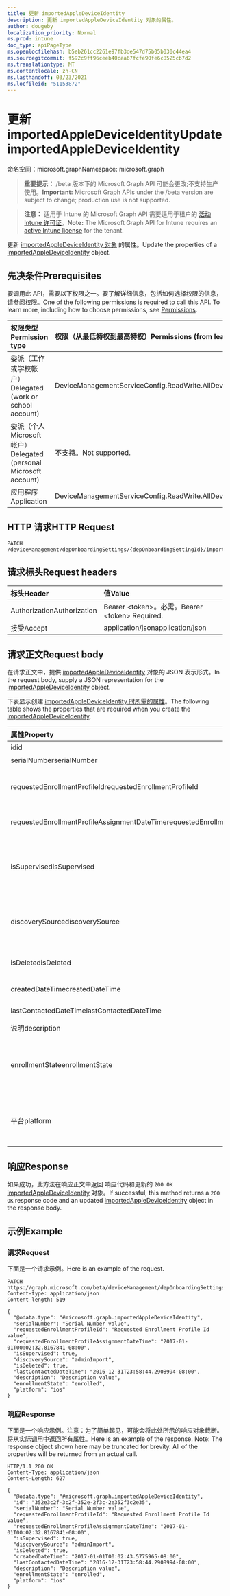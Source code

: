 ```yaml
---
title: 更新 importedAppleDeviceIdentity
description: 更新 importedAppleDeviceIdentity 对象的属性。
author: dougeby
localization_priority: Normal
ms.prod: intune
doc_type: apiPageType
ms.openlocfilehash: b5eb261cc2261e97fb3de547d75b05b030c44ea4
ms.sourcegitcommit: f592c9ff96ceeb40caa67fcfe90fe6c8525cb7d2
ms.translationtype: MT
ms.contentlocale: zh-CN
ms.lasthandoff: 03/23/2021
ms.locfileid: "51153872"
---
```

# <a name="update-importedappledeviceidentity"></a><span data-ttu-id="e5f6a-103">更新 importedAppleDeviceIdentity</span><span class="sxs-lookup"><span data-stu-id="e5f6a-103">Update importedAppleDeviceIdentity</span></span>

<span data-ttu-id="e5f6a-104">命名空间：microsoft.graph</span><span class="sxs-lookup"><span data-stu-id="e5f6a-104">Namespace: microsoft.graph</span></span>

> <span data-ttu-id="e5f6a-105">**重要提示：** /beta 版本下的 Microsoft Graph API 可能会更改;不支持生产使用。</span><span class="sxs-lookup"><span data-stu-id="e5f6a-105">**Important:** Microsoft Graph APIs under the /beta version are subject to change; production use is not supported.</span></span>

> <span data-ttu-id="e5f6a-106">**注意：** 适用于 Intune 的 Microsoft Graph API 需要适用于租户的 [活动 Intune 许可证](https://go.microsoft.com/fwlink/?linkid=839381)。</span><span class="sxs-lookup"><span data-stu-id="e5f6a-106">**Note:** The Microsoft Graph API for Intune requires an [active Intune license](https://go.microsoft.com/fwlink/?linkid=839381) for the tenant.</span></span>

<span data-ttu-id="e5f6a-107">更新 [importedAppleDeviceIdentity 对象](../resources/intune-enrollment-importedappledeviceidentity.md) 的属性。</span><span class="sxs-lookup"><span data-stu-id="e5f6a-107">Update the properties of a [importedAppleDeviceIdentity](../resources/intune-enrollment-importedappledeviceidentity.md) object.</span></span>

## <a name="prerequisites"></a><span data-ttu-id="e5f6a-108">先决条件</span><span class="sxs-lookup"><span data-stu-id="e5f6a-108">Prerequisites</span></span>
<span data-ttu-id="e5f6a-p101">要调用此 API，需要以下权限之一。要了解详细信息，包括如何选择权限的信息，请参阅[权限](/graph/permissions-reference)。</span><span class="sxs-lookup"><span data-stu-id="e5f6a-p101">One of the following permissions is required to call this API. To learn more, including how to choose permissions, see [Permissions](/graph/permissions-reference).</span></span>

|<span data-ttu-id="e5f6a-111">权限类型</span><span class="sxs-lookup"><span data-stu-id="e5f6a-111">Permission type</span></span>|<span data-ttu-id="e5f6a-112">权限（从最低特权到最高特权）</span><span class="sxs-lookup"><span data-stu-id="e5f6a-112">Permissions (from least to most privileged)</span></span>|
|:---|:---|
|<span data-ttu-id="e5f6a-113">委派（工作或学校帐户）</span><span class="sxs-lookup"><span data-stu-id="e5f6a-113">Delegated (work or school account)</span></span>|<span data-ttu-id="e5f6a-114">DeviceManagementServiceConfig.ReadWrite.All</span><span class="sxs-lookup"><span data-stu-id="e5f6a-114">DeviceManagementServiceConfig.ReadWrite.All</span></span>|
|<span data-ttu-id="e5f6a-115">委派（个人 Microsoft 帐户）</span><span class="sxs-lookup"><span data-stu-id="e5f6a-115">Delegated (personal Microsoft account)</span></span>|<span data-ttu-id="e5f6a-116">不支持。</span><span class="sxs-lookup"><span data-stu-id="e5f6a-116">Not supported.</span></span>|
|<span data-ttu-id="e5f6a-117">应用程序</span><span class="sxs-lookup"><span data-stu-id="e5f6a-117">Application</span></span>|<span data-ttu-id="e5f6a-118">DeviceManagementServiceConfig.ReadWrite.All</span><span class="sxs-lookup"><span data-stu-id="e5f6a-118">DeviceManagementServiceConfig.ReadWrite.All</span></span>|

## <a name="http-request"></a><span data-ttu-id="e5f6a-119">HTTP 请求</span><span class="sxs-lookup"><span data-stu-id="e5f6a-119">HTTP Request</span></span>
<!-- {
  "blockType": "ignored"
}
-->
``` http
PATCH /deviceManagement/depOnboardingSettings/{depOnboardingSettingId}/importedAppleDeviceIdentities/{importedAppleDeviceIdentityId}
```

## <a name="request-headers"></a><span data-ttu-id="e5f6a-120">请求标头</span><span class="sxs-lookup"><span data-stu-id="e5f6a-120">Request headers</span></span>
|<span data-ttu-id="e5f6a-121">标头</span><span class="sxs-lookup"><span data-stu-id="e5f6a-121">Header</span></span>|<span data-ttu-id="e5f6a-122">值</span><span class="sxs-lookup"><span data-stu-id="e5f6a-122">Value</span></span>|
|:---|:---|
|<span data-ttu-id="e5f6a-123">Authorization</span><span class="sxs-lookup"><span data-stu-id="e5f6a-123">Authorization</span></span>|<span data-ttu-id="e5f6a-124">Bearer &lt;token&gt;。必需。</span><span class="sxs-lookup"><span data-stu-id="e5f6a-124">Bearer &lt;token&gt; Required.</span></span>|
|<span data-ttu-id="e5f6a-125">接受</span><span class="sxs-lookup"><span data-stu-id="e5f6a-125">Accept</span></span>|<span data-ttu-id="e5f6a-126">application/json</span><span class="sxs-lookup"><span data-stu-id="e5f6a-126">application/json</span></span>|

## <a name="request-body"></a><span data-ttu-id="e5f6a-127">请求正文</span><span class="sxs-lookup"><span data-stu-id="e5f6a-127">Request body</span></span>
<span data-ttu-id="e5f6a-128">在请求正文中，提供 [importedAppleDeviceIdentity](../resources/intune-enrollment-importedappledeviceidentity.md) 对象的 JSON 表示形式。</span><span class="sxs-lookup"><span data-stu-id="e5f6a-128">In the request body, supply a JSON representation for the [importedAppleDeviceIdentity](../resources/intune-enrollment-importedappledeviceidentity.md) object.</span></span>

<span data-ttu-id="e5f6a-129">下表显示创建 [importedAppleDeviceIdentity 时所需的属性](../resources/intune-enrollment-importedappledeviceidentity.md)。</span><span class="sxs-lookup"><span data-stu-id="e5f6a-129">The following table shows the properties that are required when you create the [importedAppleDeviceIdentity](../resources/intune-enrollment-importedappledeviceidentity.md).</span></span>

|<span data-ttu-id="e5f6a-130">属性</span><span class="sxs-lookup"><span data-stu-id="e5f6a-130">Property</span></span>|<span data-ttu-id="e5f6a-131">类型</span><span class="sxs-lookup"><span data-stu-id="e5f6a-131">Type</span></span>|<span data-ttu-id="e5f6a-132">说明</span><span class="sxs-lookup"><span data-stu-id="e5f6a-132">Description</span></span>|
|:---|:---|:---|
|<span data-ttu-id="e5f6a-133">id</span><span class="sxs-lookup"><span data-stu-id="e5f6a-133">id</span></span>|<span data-ttu-id="e5f6a-134">String</span><span class="sxs-lookup"><span data-stu-id="e5f6a-134">String</span></span>|<span data-ttu-id="e5f6a-135">实体的键。</span><span class="sxs-lookup"><span data-stu-id="e5f6a-135">Key of the entity.</span></span>|
|<span data-ttu-id="e5f6a-136">serialNumber</span><span class="sxs-lookup"><span data-stu-id="e5f6a-136">serialNumber</span></span>|<span data-ttu-id="e5f6a-137">String</span><span class="sxs-lookup"><span data-stu-id="e5f6a-137">String</span></span>|<span data-ttu-id="e5f6a-138">设备序列号</span><span class="sxs-lookup"><span data-stu-id="e5f6a-138">Device serial number</span></span>|
|<span data-ttu-id="e5f6a-139">requestedEnrollmentProfileId</span><span class="sxs-lookup"><span data-stu-id="e5f6a-139">requestedEnrollmentProfileId</span></span>|<span data-ttu-id="e5f6a-140">String</span><span class="sxs-lookup"><span data-stu-id="e5f6a-140">String</span></span>|<span data-ttu-id="e5f6a-141">注册配置文件 ID 管理员打算在下一次注册期间应用到设备</span><span class="sxs-lookup"><span data-stu-id="e5f6a-141">Enrollment profile Id admin intends to apply to the device during next enrollment</span></span>|
|<span data-ttu-id="e5f6a-142">requestedEnrollmentProfileAssignmentDateTime</span><span class="sxs-lookup"><span data-stu-id="e5f6a-142">requestedEnrollmentProfileAssignmentDateTime</span></span>|<span data-ttu-id="e5f6a-143">DateTimeOffset</span><span class="sxs-lookup"><span data-stu-id="e5f6a-143">DateTimeOffset</span></span>|<span data-ttu-id="e5f6a-144">向设备分配注册配置文件的时间</span><span class="sxs-lookup"><span data-stu-id="e5f6a-144">The time enrollment profile was assigned to the device</span></span>|
|<span data-ttu-id="e5f6a-145">isSupervised</span><span class="sxs-lookup"><span data-stu-id="e5f6a-145">isSupervised</span></span>|<span data-ttu-id="e5f6a-146">Boolean</span><span class="sxs-lookup"><span data-stu-id="e5f6a-146">Boolean</span></span>|<span data-ttu-id="e5f6a-147">指示 Apple 设备是否受监督。</span><span class="sxs-lookup"><span data-stu-id="e5f6a-147">Indicates if the Apple device is supervised.</span></span> <span data-ttu-id="e5f6a-148">有关详细信息，请参阅： https://support.apple.com/HT202837</span><span class="sxs-lookup"><span data-stu-id="e5f6a-148">More information is at: https://support.apple.com/HT202837</span></span>|
|<span data-ttu-id="e5f6a-149">discoverySource</span><span class="sxs-lookup"><span data-stu-id="e5f6a-149">discoverySource</span></span>|[<span data-ttu-id="e5f6a-150">discoverySource</span><span class="sxs-lookup"><span data-stu-id="e5f6a-150">discoverySource</span></span>](../resources/intune-enrollment-discoverysource.md)|<span data-ttu-id="e5f6a-151">Apple 设备发现源。</span><span class="sxs-lookup"><span data-stu-id="e5f6a-151">Apple device discovery source.</span></span> <span data-ttu-id="e5f6a-152">可取值为：`unknown`、`adminImport`、`deviceEnrollmentProgram`。</span><span class="sxs-lookup"><span data-stu-id="e5f6a-152">Possible values are: `unknown`, `adminImport`, `deviceEnrollmentProgram`.</span></span>|
|<span data-ttu-id="e5f6a-153">isDeleted</span><span class="sxs-lookup"><span data-stu-id="e5f6a-153">isDeleted</span></span>|<span data-ttu-id="e5f6a-154">Boolean</span><span class="sxs-lookup"><span data-stu-id="e5f6a-154">Boolean</span></span>|<span data-ttu-id="e5f6a-155">指示设备是否从 Apple Business Manager 中删除</span><span class="sxs-lookup"><span data-stu-id="e5f6a-155">Indicates if the device is deleted from Apple Business Manager</span></span>|
|<span data-ttu-id="e5f6a-156">createdDateTime</span><span class="sxs-lookup"><span data-stu-id="e5f6a-156">createdDateTime</span></span>|<span data-ttu-id="e5f6a-157">DateTimeOffset</span><span class="sxs-lookup"><span data-stu-id="e5f6a-157">DateTimeOffset</span></span>|<span data-ttu-id="e5f6a-158">设备的创建日期时间</span><span class="sxs-lookup"><span data-stu-id="e5f6a-158">Created Date Time of the device</span></span>|
|<span data-ttu-id="e5f6a-159">lastContactedDateTime</span><span class="sxs-lookup"><span data-stu-id="e5f6a-159">lastContactedDateTime</span></span>|<span data-ttu-id="e5f6a-160">DateTimeOffset</span><span class="sxs-lookup"><span data-stu-id="e5f6a-160">DateTimeOffset</span></span>|<span data-ttu-id="e5f6a-161">设备的上次联系日期时间</span><span class="sxs-lookup"><span data-stu-id="e5f6a-161">Last Contacted Date Time of the device</span></span>|
|<span data-ttu-id="e5f6a-162">说明</span><span class="sxs-lookup"><span data-stu-id="e5f6a-162">description</span></span>|<span data-ttu-id="e5f6a-163">String</span><span class="sxs-lookup"><span data-stu-id="e5f6a-163">String</span></span>|<span data-ttu-id="e5f6a-164">设备说明</span><span class="sxs-lookup"><span data-stu-id="e5f6a-164">The description of the device</span></span>|
|<span data-ttu-id="e5f6a-165">enrollmentState</span><span class="sxs-lookup"><span data-stu-id="e5f6a-165">enrollmentState</span></span>|[<span data-ttu-id="e5f6a-166">enrollmentState</span><span class="sxs-lookup"><span data-stu-id="e5f6a-166">enrollmentState</span></span>](../resources/intune-shared-enrollmentstate.md)|<span data-ttu-id="e5f6a-167">Intune 中的设备状态。</span><span class="sxs-lookup"><span data-stu-id="e5f6a-167">The state of the device in Intune.</span></span> <span data-ttu-id="e5f6a-168">可取值为：`unknown`、`enrolled`、`pendingReset`、`failed`、`notContacted`、`blocked`。</span><span class="sxs-lookup"><span data-stu-id="e5f6a-168">Possible values are: `unknown`, `enrolled`, `pendingReset`, `failed`, `notContacted`, `blocked`.</span></span>|
|<span data-ttu-id="e5f6a-169">平台</span><span class="sxs-lookup"><span data-stu-id="e5f6a-169">platform</span></span>|[<span data-ttu-id="e5f6a-170">平台</span><span class="sxs-lookup"><span data-stu-id="e5f6a-170">platform</span></span>](../resources/intune-enrollment-platform.md)|<span data-ttu-id="e5f6a-171">设备平台。</span><span class="sxs-lookup"><span data-stu-id="e5f6a-171">The platform of the Device.</span></span> <span data-ttu-id="e5f6a-172">可取值为：`unknown`、`ios`、`android`、`windows`、`windowsMobile`、`macOS`。</span><span class="sxs-lookup"><span data-stu-id="e5f6a-172">Possible values are: `unknown`, `ios`, `android`, `windows`, `windowsMobile`, `macOS`.</span></span>|



## <a name="response"></a><span data-ttu-id="e5f6a-173">响应</span><span class="sxs-lookup"><span data-stu-id="e5f6a-173">Response</span></span>
<span data-ttu-id="e5f6a-174">如果成功，此方法在响应正文中返回 响应代码和更新的 `200 OK` [importedAppleDeviceIdentity](../resources/intune-enrollment-importedappledeviceidentity.md) 对象。</span><span class="sxs-lookup"><span data-stu-id="e5f6a-174">If successful, this method returns a `200 OK` response code and an updated [importedAppleDeviceIdentity](../resources/intune-enrollment-importedappledeviceidentity.md) object in the response body.</span></span>

## <a name="example"></a><span data-ttu-id="e5f6a-175">示例</span><span class="sxs-lookup"><span data-stu-id="e5f6a-175">Example</span></span>

### <a name="request"></a><span data-ttu-id="e5f6a-176">请求</span><span class="sxs-lookup"><span data-stu-id="e5f6a-176">Request</span></span>
<span data-ttu-id="e5f6a-177">下面是一个请求示例。</span><span class="sxs-lookup"><span data-stu-id="e5f6a-177">Here is an example of the request.</span></span>
``` http
PATCH https://graph.microsoft.com/beta/deviceManagement/depOnboardingSettings/{depOnboardingSettingId}/importedAppleDeviceIdentities/{importedAppleDeviceIdentityId}
Content-type: application/json
Content-length: 519

{
  "@odata.type": "#microsoft.graph.importedAppleDeviceIdentity",
  "serialNumber": "Serial Number value",
  "requestedEnrollmentProfileId": "Requested Enrollment Profile Id value",
  "requestedEnrollmentProfileAssignmentDateTime": "2017-01-01T00:02:32.8167841-08:00",
  "isSupervised": true,
  "discoverySource": "adminImport",
  "isDeleted": true,
  "lastContactedDateTime": "2016-12-31T23:58:44.2908994-08:00",
  "description": "Description value",
  "enrollmentState": "enrolled",
  "platform": "ios"
}
```

### <a name="response"></a><span data-ttu-id="e5f6a-178">响应</span><span class="sxs-lookup"><span data-stu-id="e5f6a-178">Response</span></span>
<span data-ttu-id="e5f6a-p106">下面是一个响应示例。注意：为了简单起见，可能会将此处所示的响应对象截断。将从实际调用中返回所有属性。</span><span class="sxs-lookup"><span data-stu-id="e5f6a-p106">Here is an example of the response. Note: The response object shown here may be truncated for brevity. All of the properties will be returned from an actual call.</span></span>
``` http
HTTP/1.1 200 OK
Content-Type: application/json
Content-Length: 627

{
  "@odata.type": "#microsoft.graph.importedAppleDeviceIdentity",
  "id": "352e3c2f-3c2f-352e-2f3c-2e352f3c2e35",
  "serialNumber": "Serial Number value",
  "requestedEnrollmentProfileId": "Requested Enrollment Profile Id value",
  "requestedEnrollmentProfileAssignmentDateTime": "2017-01-01T00:02:32.8167841-08:00",
  "isSupervised": true,
  "discoverySource": "adminImport",
  "isDeleted": true,
  "createdDateTime": "2017-01-01T00:02:43.5775965-08:00",
  "lastContactedDateTime": "2016-12-31T23:58:44.2908994-08:00",
  "description": "Description value",
  "enrollmentState": "enrolled",
  "platform": "ios"
}
```




